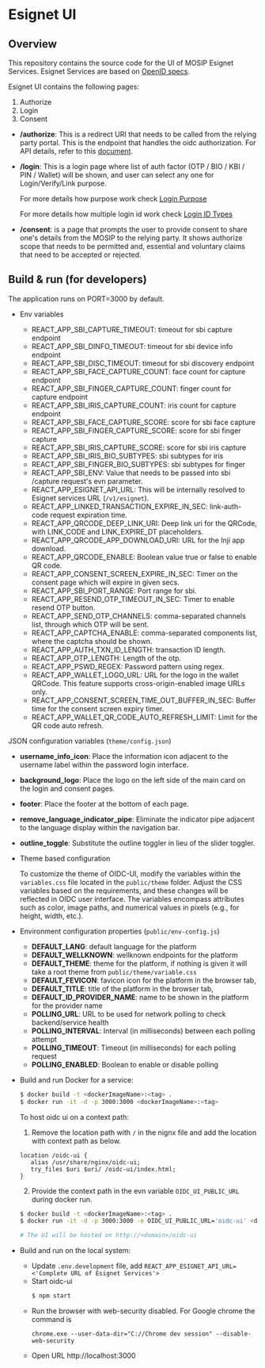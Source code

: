 # Esignet UI

## Overview

This repository contains the source code for the UI of MOSIP Esignet Services.
Esignet Services are based on [OpenID specs](https://openid.net/specs/openid-connect-core-1_0.html).

Esignet UI contains the following pages:

1. Authorize
2. Login
3. Consent

- **/authorize**:
  This is a redirect URI that needs to be called from the relying party portal. This is the endpoint that handles the oidc authorization. For API details, refer to this [document](https://mosip.stoplight.io/docs/identity-provider/85f761d237115-authorization-endpoint).

- **/login**:
  This is a login page where list of auth factor (OTP / BIO / KBI / PIN / Wallet) will be shown, and user can select any one for Login/Verify/Link purpose.
  
  For more details how purpose work check [Login Purpose](../docs/design/esignet-login-purpose.md)

  For more details how multiple login id work check [Login ID Types](../docs/design/loginid-types.md)

- **/consent**: is a page that prompts the user to provide consent to share one's details from the MOSIP to the relying party. It shows authorize scope that needs to be permitted and, essential and voluntary claims that need to be accepted or rejected.

## Build & run (for developers)

The application runs on PORT=3000 by default.

- Env variables

  - REACT_APP_SBI_CAPTURE_TIMEOUT: timeout for sbi capture endpoint
  - REACT_APP_SBI_DINFO_TIMEOUT: timeout for sbi device info endpoint
  - REACT_APP_SBI_DISC_TIMEOUT: timeout for sbi discovery endpoint
  - REACT_APP_SBI_FACE_CAPTURE_COUNT: face count for capture endpoint
  - REACT_APP_SBI_FINGER_CAPTURE_COUNT: finger count for capture endpoint
  - REACT_APP_SBI_IRIS_CAPTURE_COUNT: iris count for capture endpoint
  - REACT_APP_SBI_FACE_CAPTURE_SCORE: score for sbi face capture
  - REACT_APP_SBI_FINGER_CAPTURE_SCORE: score for sbi finger capture
  - REACT_APP_SBI_IRIS_CAPTURE_SCORE: score for sbi iris capture
  - REACT_APP_SBI_IRIS_BIO_SUBTYPES: sbi subtypes for iris
  - REACT_APP_SBI_FINGER_BIO_SUBTYPES: sbi subtypes for finger
  - REACT_APP_SBI_ENV: Value that needs to be passed into sbi /capture request's evn parameter.
  - REACT_APP_ESIGNET_API_URL: This will be internally resolved to Esignet services URL (`/v1/esignet`).
  - REACT_APP_LINKED_TRANSACTION_EXPIRE_IN_SEC: link-auth-code request expiration time.
  - REACT_APP_QRCODE_DEEP_LINK_URI: Deep link uri for the QRCode, with LINK_CODE and LINK_EXPIRE_DT placeholders.
  - REACT_APP_QRCODE_APP_DOWNLOAD_URI: URL for the Inji app download.
  - REACT_APP_QRCODE_ENABLE: Boolean value true or false to enable QR code.
  - REACT_APP_CONSENT_SCREEN_EXPIRE_IN_SEC: Timer on the consent page which will expire in given secs.
  - REACT_APP_SBI_PORT_RANGE: Port range for sbi.
  - REACT_APP_RESEND_OTP_TIMEOUT_IN_SEC: Timer to enable resend OTP button.
  - REACT_APP_SEND_OTP_CHANNELS: comma-separated channels list, through which OTP will be sent.
  - REACT_APP_CAPTCHA_ENABLE: comma-separated components list, where the captcha should be shown.
  - REACT_APP_AUTH_TXN_ID_LENGTH: transaction ID length.
  - REACT_APP_OTP_LENGTH: Length of the otp.
  - REACT_APP_PSWD_REGEX: Password pattern using regex.
  - REACT_APP_WALLET_LOGO_URL: URL for the logo in the wallet QRCode. This feature supports cross-origin-enabled image URLs only.
  - REACT_APP_CONSENT_SCREEN_TIME_OUT_BUFFER_IN_SEC: Buffer time for the consent screen expiry timer.
  - REACT_APP_WALLET_QR_CODE_AUTO_REFRESH_LIMIT: Limit for the QR code auto refresh.

JSON configuration variables (`theme/config.json`)

- **username_info_icon**: Place the information icon adjacent to the username label within the password login interface.
- **background_logo**: Place the logo on the left side of the main card on the login and consent pages.
- **footer**: Place the footer at the bottom of each page.
- **remove_language_indicator_pipe**: Eliminate the indicator pipe adjacent to the language display within the navigation bar.
- **outline_toggle**: Substitute the outline toggler in lieu of the slider toggler.

- Theme based configuration

  To customize the theme of OIDC-UI, modify the variables within the `variables.css` file located in the `public/theme` folder. Adjust the CSS variables based on the requirements, and these changes will be reflected in OIDC user interface. The variables encompass attributes such as color, image paths, and numerical values in pixels (e.g., for height, width, etc.).

- Environment configuration properties (`public/env-config.js`)
  - **DEFAULT_LANG**: default language for the platform
  - **DEFAULT_WELLKNOWN**: wellknown endpoints for the platform
  - **DEFAULT_THEME**: theme for the platform, if nothing is given it will take a root theme from `public/theme/variable.css`
  - **DEFAULT_FEVICON**: favicon icon for the platform in the browser tab,
  - **DEFAULT_TITLE**: title of the platform in the browser tab,
  - **DEFAULT_ID_PROVIDER_NAME**: name to be shown in the platform for the provider name
  - **POLLING_URL**: URL to be used for network polling to check backend/service health
  - **POLLING_INTERVAL**: Interval (in milliseconds) between each polling attempt
  - **POLLING_TIMEOUT**: Timeout (in milliseconds) for each polling request
  - **POLLING_ENABLED**: Boolean to enable or disable polling

- Build and run Docker for a service:

  ```bash
  $ docker build -t <dockerImageName>:<tag> .
  $ docker run -it -d -p 3000:3000 <dockerImageName>:<tag>
  ```
  To host oidc ui on a context path: 
  1. Remove the location path with `/` in the nignx file and add the location with context path as below.
    ```
    location /oidc-ui {
       alias /usr/share/nginx/oidc-ui;
       try_files $uri $uri/ /oidc-ui/index.html;
    }
    ```
  2. Provide the context path in the evn variable `OIDC_UI_PUBLIC_URL` during docker run.
  ```bash
  $ docker build -t <dockerImageName>:<tag> .
  $ docker run -it -d -p 3000:3000 -e OIDC_UI_PUBLIC_URL='oidc-ui' <dockerImageName>:<tag>

  # The UI will be hosted on http://<domain>/oidc-ui
  ```
  

- Build and run on the local system:
  - Update `.env.development` file, add `REACT_APP_ESIGNET_API_URL=<'Complete URL of Esignet Services'>`
  - Start oidc-ui
    ```cmd
    $ npm start
    ```
  - Run the browser with web-security disabled. For Google chrome the command is
    ```
    chrome.exe --user-data-dir="C://Chrome dev session" --disable-web-security
    ```
  - Open URL http://localhost:3000
